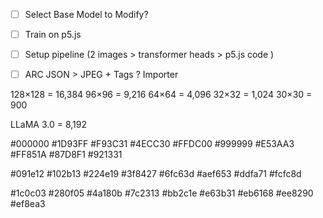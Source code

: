 - [ ] Select Base Model to Modify?
- [ ] Train on p5.js
- [ ] Setup pipeline (2 images > transformer heads > p5.js code )
- [ ] ARC JSON > JPEG + Tags ? Importer


128×128 = 16,384
96×96   =  9,216
64×64   =  4,096
32×32   =  1,024
30×30   =    900

LLaMA 3.0 = 8,192



#000000
#1D93FF
#F93C31
#4ECC30
#FFDC00
#999999
#E53AA3
#FF851A
#87D8F1
#921331


#091e12
#102b13
#224e19
#3f8427
#6fc63d
#aef653
#ddfa71
#fcfc8d

#1c0c03
#280f05
#4a180b
#7c2313
#bb2c1e
#e63b31
#eb6168
#ee8290
#ef8ea3

